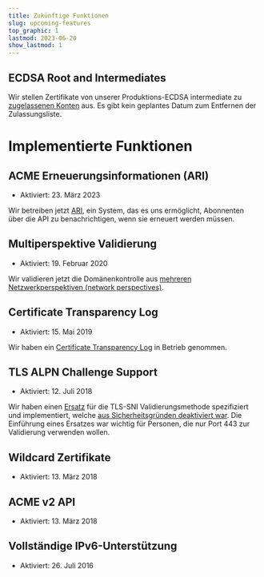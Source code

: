 ```yaml
---
title: Zukünftige Funktionen
slug: upcoming-features
top_graphic: 1
lastmod: 2023-06-20
show_lastmod: 1
---
```


## ECDSA Root and Intermediates

Wir stellen Zertifikate von unserer Produktions-ECDSA intermediate zu [zugelassenen Konten](https://community.letsencrypt.org/t/ecdsa-availability-in-production-environment/150679) aus. Es gibt kein geplantes Datum zum Entfernen der Zulassungsliste.

# Implementierte Funktionen

## ACME Erneuerungsinformationen (ARI)

* Aktiviert: 23. März 2023

Wir betreiben jetzt [ARI](https://letsencrypt.org/2023/03/23/improving-resliiency-and-reliability-with-ari.html), ein System, das es uns ermöglicht, Abonnenten über die API zu benachrichtigen, wenn sie erneuert werden müssen.

## Multiperspektive Validierung

* Aktiviert: 19. Februar 2020

Wir validieren jetzt die Domänenkontrolle aus [mehreren Netzwerkperspektiven (network perspectives)](https://letsencrypt.org/2020/02/19/multi-perspective-validation.html).

## Certificate Transparency Log

* Aktiviert: 15. Mai 2019

Wir haben ein [Certificate Transparency Log](/docs/ct-logs) in Betrieb genommen.

## TLS ALPN Challenge Support

* Aktiviert: 12. Juli 2018

Wir haben einen [Ersatz](https://tools.ietf.org/html/rfc8737) für die TLS-SNI Validierungsmethode spezifiziert und implementiert, welche [aus Sicherheitsgründen deaktiviert war](https://community.letsencrypt.org/t/important-what-you-need-to-know-about-tls-sni-validation-issues/50811). Die Einführung eines Ersatzes war wichtig für Personen, die nur Port 443 zur Validierung verwenden wollen.

## Wildcard Zertifikate

* Aktiviert: 13. März 2018

## ACME v2 API

* Aktiviert: 13. März 2018

## Vollständige IPv6-Unterstützung

* Aktiviert: 26. Juli 2016

